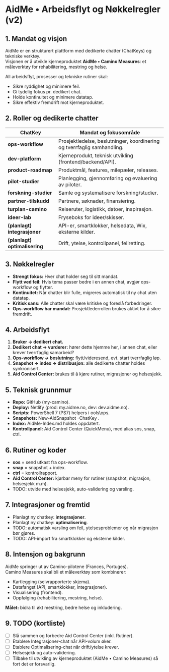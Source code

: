 # AidMe • Arbeidsflyt og Nøkkelregler (v2)

## 1. Mandat og visjon
AidMe er en strukturert plattform med dedikerte chatter (ChatKeys) og tekniske verktøy.  
Visjonen er å utvikle kjerneproduktet **AidMe • Camino Measures**: et måleverktøy for rehabilitering, mestring og helse.

All arbeidsflyt, prosesser og tekniske rutiner skal:
- Sikre ryddighet og minimere feil.
- Gi tydelig fokus pr. dedikert chat.
- Holde kontinuitet og minimere datatap.
- Sikre effektiv fremdrift mot kjerneproduktet.

## 2. Roller og dedikerte chatter
| ChatKey            | Mandat og fokusområde |
|--------------------|------------------------|
| **ops-workflow**   | Prosjektledelse, beslutninger, koordinering og tverrfaglig samhandling. |
| **dev-platform**   | Kjerneprodukt, teknisk utvikling (frontend/backend/API). |
| **product-roadmap**| Produktmål, features, milepæler, releases. |
| **pilot-studier**  | Planlegging, gjennomføring og evaluering av piloter. |
| **forskning-studier** | Samle og systematisere forskning/studier. |
| **partner-tilskudd** | Partnere, søknader, finansiering. |
| **turplan-camino** | Reiseruter, logistikk, datoer, inspirasjon. |
| **ideer-lab**      | Fryseboks for ideer/skisser. |
| **(planlagt) integrasjoner** | API-er, smartklokker, helsedata, Wix, eksterne kilder. |
| **(planlagt) optimalisering** | Drift, ytelse, kontrollpanel, feilretting. |

## 3. Nøkkelregler
- **Strengt fokus:** Hver chat holder seg til sitt mandat.  
- **Flytt ved feil:** Hvis tema passer bedre i en annen chat, avgjør ops-workflow og flytter.  
- **Kontinuitet:** Når chatter blir fulle, migreres automatisk til ny chat uten datatap.  
- **Kritisk sans:** Alle chatter skal være kritiske og foreslå forbedringer.  
- **Ops-workflow har mandat:** Prosjektlederrollen brukes aktivt for å sikre fremdrift.

## 4. Arbeidsflyt
1. **Bruker → dedikert chat.**  
2. **Dedikert chat → vurderer:** hører dette hjemme her, i annen chat, eller krever tverrfaglig samarbeid?  
3. **Ops-workflow → beslutning:** flytt/videresend, evt. start tverrfaglig løp.  
4. **Snapshot → index → distribusjon:** alle dedikerte chatter holdes synkronisert.  
5. **Aid Control Center:** brukes til å kjøre rutiner, migrasjoner og helsesjekk.  

## 5. Teknisk grunnmur
- **Repo:** GitHub (my-camino).  
- **Deploy:** Netlify (prod: my.aidme.no, dev: dev.aidme.no).  
- **Scripts:** PowerShell 7 (PS7) helpers i 	ools\ops\.  
- **Snapshots:** New-AidSnapshot -ChatKey <key>.  
- **Index:** AidMe-Index.md holdes oppdatert.  
- **Kontrollpanel:** Aid Control Center (QuickMenu), med alias sos, snap, ctrl.

## 6. Rutiner og koder
- **sos** = send utkast fra ops-workflow.  
- **snap** = snapshot + index.  
- **ctrl** = kontrollrapport.  
- **Aid Control Center:** kjørbar meny for rutiner (snapshot, migrasjon, helsesjekk m.m).  
- TODO: utvide med helsesjekk, auto-validering og varsling.

## 7. Integrasjoner og fremtid
- Planlagt ny chatkey: **integrasjoner**.  
- Planlagt ny chatkey: **optimalisering**.  
- TODO: automatisk varsling om feil, ytelsesproblemer og når migrasjon bør gjøres.  
- TODO: API-import fra smartklokker og eksterne kilder.  

## 8. Intensjon og bakgrunn
AidMe springer ut av Camino-pilotene (Frances, Portuges).  
Camino Measures skal bli et måleverktøy som kombinerer:
- Kartlegging (selvrapporterte skjema).  
- Datafangst (API, smartklokker, integrasjoner).  
- Visualisering (frontend).  
- Oppfølging (rehabilitering, mestring, helse).  

**Målet:** bidra til økt mestring, bedre helse og inkludering.  

## 9. TODO (kortliste)
- [ ] Slå sammen og forbedre Aid Control Center (inkl. Rutiner).  
- [ ] Etablere Integrasjoner-chat når API-volum øker.  
- [ ] Etablere Optimalisering-chat når drift/ytelse krever.  
- [ ] Helsesjekk og auto-validering.  
- [ ] Tilbake til utvikling av kjerneproduktet (AidMe • Camino Measures) så fort det er forsvarlig.
